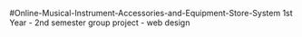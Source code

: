 #Online-Musical-Instrument-Accessories-and-Equipment-Store-System
1st Year - 2nd semester group project - web design
